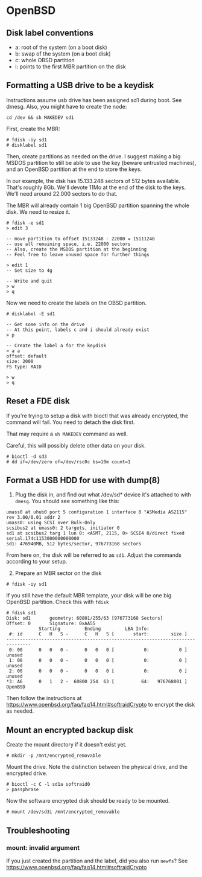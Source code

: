 # OpenBSD


## Disk label conventions

- a: root of the system (on a boot disk)
- b: swap of the system (on a boot disk)
- c: whole OBSD partition
- i: points to the first MBR partition on the disk


## Formatting a USB drive to be a keydisk

Instructions assume usb drive has been assigned sd1 during boot. See dmesg.
Also, you might have to create the node:

```
cd /dev && sh MAKEDEV sd1
```

First, create the MBR:

```
# fdisk -iy sd1
# disklabel sd1
```

Then, create partitions as needed on the drive. I suggest making a big
MSDOS partition to still be able to use the key (beware untrusted machines),
and an OpenBSD partition at the end to store the keys.

In our example, the disk has 15.133.248 sectors of 512 bytes available.
That's roughly 8Gb. We'll devote 11Mo at the end of the disk to the keys.
We'll need around 22.000 sectors to do that.

The MBR will already contain 1 big OpenBSD partition spanning the whole disk.
We need to resize it.

```
# fdisk -e sd1
> edit 3

-- move partition to offset 15133248 - 22000 = 15111248
-- use all remaining space, i.e. 22000 sectors
-- Also, create the MSDOS partition at the beginning
-- Feel free to leave unused space for further things

> edit 1
-- Set size to 4g

-- Write and quit
> w
> q
```

Now we need to create the labels on the OBSD partition.

```
# disklabel -E sd1

-- Get some info on the drive
-- At this point, labels c and i should already exist
> p

-- Create the label a for the keydisk
> a a
offset: default
size: 2000
FS type: RAID

> w
> q
```


## Reset a FDE disk

If you're trying to setup a disk with bioctl that was already encrypted,
the command will fail. You need to detach the disk first.

That may require a `sh MAKEDEV` command as well.

Careful, this will possibly delete other data on your disk.

```
# bioctl -d sd3
# dd if=/dev/zero of=/dev/rsc0c bs=10m count=1
```

## Format a USB HDD for use with dump(8)

1. Plug the disk in, and find out what /dev/sd* device it's attached to with `dmesg`. You should see something like this:

```
umass0 at uhub0 port 5 configuration 1 interface 0 "ASMedia AS2115" rev 3.00/0.01 addr 2
umass0: using SCSI over Bulk-Only
scsibus2 at umass0: 2 targets, initiator 0
sd1 at scsibus2 targ 1 lun 0: <ASMT, 2115, 0> SCSI4 0/direct fixed serial.174c1153000000000000
sd1: 476940MB, 512 bytes/sector, 976773168 sectors
```

From here on, the disk will be referred to as `sd1`. Adjust the commands according to your setup.

2. Prepare an MBR sector on the disk

```
# fdisk -iy sd1
```

If you still have the default MBR template, your disk will be one big OpenBSD partition. Check this with `fdisk`

```
# fdisk sd1
Disk: sd1       geometry: 60801/255/63 [976773168 Sectors]
Offset: 0       Signature: 0xAA55
            Starting         Ending         LBA Info:
 #: id      C   H   S -      C   H   S [       start:        size ]
-------------------------------------------------------------------------------
 0: 00      0   0   0 -      0   0   0 [           0:           0 ] unused
 1: 00      0   0   0 -      0   0   0 [           0:           0 ] unused
 2: 00      0   0   0 -      0   0   0 [           0:           0 ] unused
*3: A6      0   1   2 -  60800 254  63 [          64:   976768001 ] OpenBSD

```

Then follow the instructions at https://www.openbsd.org/faq/faq14.html#softraidCrypto to encrypt the disk as needed.


## Mount an encrypted backup disk

Create the mount directory if it doesn't exist yet.

```
# mkdir -p /mnt/encrypted_removable
```

Mount the drive. Note the distinction between the physical drive, and the encrypted drive.

```
# bioctl -c C -l sd1a softraid0
> passphrase
```

Now the software encrypted disk should be ready to be mounted.

```
# mount /dev/sd3i /mnt/encrypted_removable
```

## Troubleshooting

### mount: invalid argument

If you just created the partition and the label, did you also run `newfs`?
See https://www.openbsd.org/faq/faq14.html#softraidCrypto
